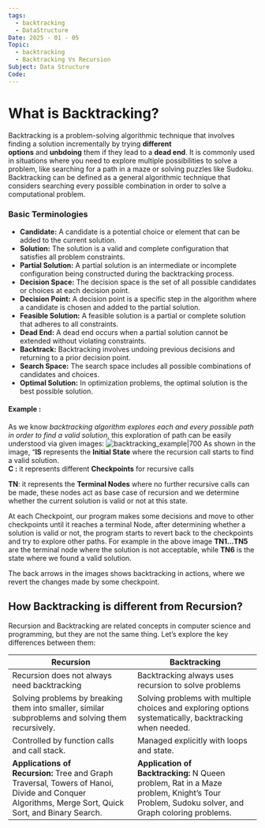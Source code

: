 ```yaml
---
tags:
  - backtracking
  - DataStructure
Date: 2025 - 01 - 05
Topic:
  - backtracking
  - Backtracking Vs Recursion
Subject: Data Structure
Code:
---
```

# What is Backtracking?
Backtracking is a problem-solving algorithmic technique that involves finding a solution incrementally by trying **different options** and **unbdoing** them if they lead to a **dead end**. It is commonly used in situations where you need to explore multiple possibilities to solve a problem, like searching for a path in a maze or solving puzzles like Sudoku.
Backtracking can be defined as a general algorithmic technique that considers searching every possible combination in order to solve a computational problem.
### Basic Terminologies

- **Candidate:** A candidate is a potential choice or element that can be added to the current solution.
- **Solution:** The solution is a valid and complete configuration that satisfies all problem constraints.
- **Partial Solution:** A partial solution is an intermediate or incomplete configuration being constructed during the backtracking process.
- **Decision Space:** The decision space is the set of all possible candidates or choices at each decision point.
- **Decision Point:** A decision point is a specific step in the algorithm where a candidate is chosen and added to the partial solution.
- **Feasible Solution:** A feasible solution is a partial or complete solution that adheres to all constraints.
- **Dead End:** A dead end occurs when a partial solution cannot be extended without violating constraints.
- **Backtrack:** Backtracking involves undoing previous decisions and returning to a prior decision point.
- **Search Space:** The search space includes all possible combinations of candidates and choices.
- **Optimal Solution:** In optimization problems, the optimal solution is the best possible solution.

#### Example :
As we know *backtracking algorithm explores each and every possible path in order to find a valid solution*, this exploration of path can be easily understood via given images:
![backtracking_example|700](https://media.geeksforgeeks.org/wp-content/uploads/20231010124142/backtracking.png)
As shown in the image, “**IS** represents the **Initial State** where the recursion call starts to find a valid solution.  
**C :** it represents different **Checkpoints** for recursive calls

**TN**: it represents the **Terminal Nodes** where no further recursive calls can be made, these nodes act as base case of recursion and we determine whether the current solution is valid or not at this state.

At each Checkpoint, our program makes some decisions and move to other checkpoints until it reaches a terminal Node, after determining whether a solution is valid or not, the program starts to revert back to the checkpoints and try to explore other paths. For example in the above image **TN1…TN5** are the terminal node where the solution is not acceptable, while **TN6** is the state where we found a valid solution.

The back arrows in the images shows backtracking in actions, where we revert the changes made by some checkpoint.

## How Backtracking is different from Recursion?

Recursion and Backtracking are related concepts in computer science and programming, but they are not the same thing. Let’s explore the key differences between them:

| Recursion                                                                                                                                           | Backtracking                                                                                                                                |
| --------------------------------------------------------------------------------------------------------------------------------------------------- | ------------------------------------------------------------------------------------------------------------------------------------------- |
| Recursion does not always need backtracking                                                                                                         | Backtracking always uses recursion to solve problems                                                                                        |
| Solving problems by breaking them into smaller, similar subproblems and solving them recursively.                                                   | Solving problems with multiple choices and exploring options systematically, backtracking when needed.                                      |
| Controlled by function calls and call stack.                                                                                                        | Managed explicitly with loops and state.                                                                                                    |
| **Applications of Recursion:** Tree and Graph Traversal, Towers of Hanoi, Divide and Conquer Algorithms, Merge Sort, Quick Sort, and Binary Search. | **Application of Backtracking:** N Queen problem, Rat in a Maze problem, Knight’s Tour Problem, Sudoku solver, and Graph coloring problems. |
